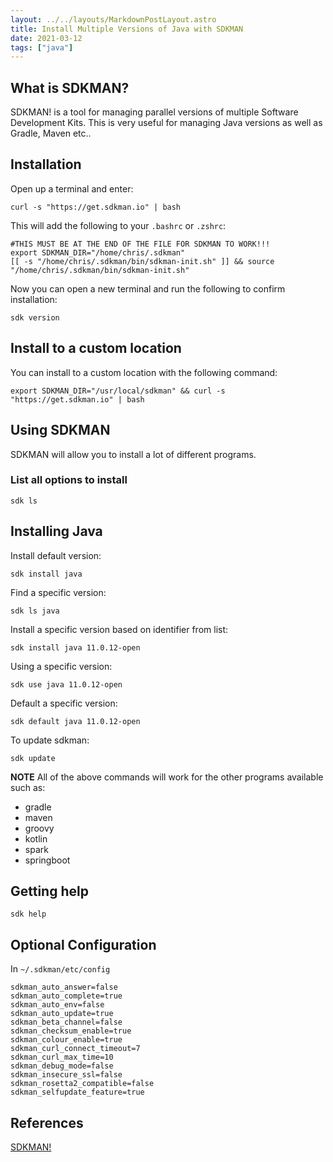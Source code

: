 ```yaml
---
layout: ../../layouts/MarkdownPostLayout.astro
title: Install Multiple Versions of Java with SDKMAN
date: 2021-03-12
tags: ["java"]
---
```


## What is SDKMAN?

SDKMAN! is a tool for managing parallel versions of multiple Software Development Kits. This is very useful for managing Java versions as well as Gradle, Maven etc..

## Installation

Open up a terminal and enter:

```
curl -s "https://get.sdkman.io" | bash
```

This will add the following to your `.bashrc` or `.zshrc`:

```
#THIS MUST BE AT THE END OF THE FILE FOR SDKMAN TO WORK!!!
export SDKMAN_DIR="/home/chris/.sdkman"
[[ -s "/home/chris/.sdkman/bin/sdkman-init.sh" ]] && source "/home/chris/.sdkman/bin/sdkman-init.sh"
```

Now you can open a new terminal and run the following to confirm installation:

```
sdk version
```

## Install to a custom location

You can install to a custom location with the following command:

```
export SDKMAN_DIR="/usr/local/sdkman" && curl -s "https://get.sdkman.io" | bash
```

## Using SDKMAN

SDKMAN will allow you to install a lot of different programs.

### List all options to install

```
sdk ls
```

## Installing Java

Install default version:

```
sdk install java
```

Find a specific version:

```
sdk ls java
```

Install a specific version based on identifier from list:

```
sdk install java 11.0.12-open
```

Using a specific version:

```
sdk use java 11.0.12-open
```

Default a specific version:

```
sdk default java 11.0.12-open
```

To update sdkman:

```
sdk update
```

**NOTE** All of the above commands will work for the other programs available such as:

- gradle
- maven
- groovy
- kotlin
- spark
- springboot

## Getting help

```
sdk help
```

## Optional Configuration

In `~/.sdkman/etc/config`

```
sdkman_auto_answer=false
sdkman_auto_complete=true
sdkman_auto_env=false
sdkman_auto_update=true
sdkman_beta_channel=false
sdkman_checksum_enable=true
sdkman_colour_enable=true
sdkman_curl_connect_timeout=7
sdkman_curl_max_time=10
sdkman_debug_mode=false
sdkman_insecure_ssl=false
sdkman_rosetta2_compatible=false
sdkman_selfupdate_feature=true
```

## References

[SDKMAN!](https://sdkman.io/)
